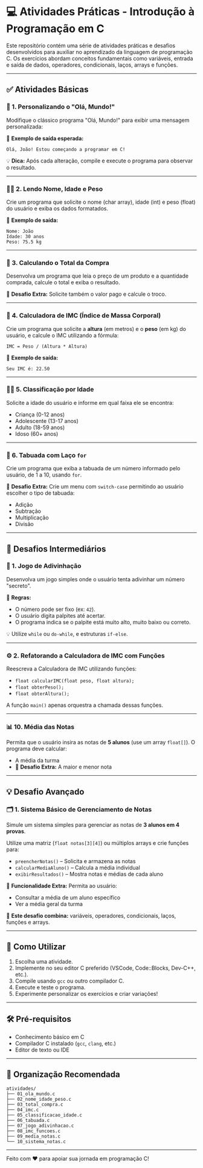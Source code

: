 # 💻 Atividades Práticas - Introdução à Programação em C

Este repositório contém uma série de atividades práticas e desafios desenvolvidos para auxiliar no aprendizado da linguagem de programação C. Os exercícios abordam conceitos fundamentais como variáveis, entrada e saída de dados, operadores, condicionais, laços, arrays e funções.

---

## ✅ Atividades Básicas

### 📝 1. Personalizando o "Olá, Mundo!"
Modifique o clássico programa "Olá, Mundo!" para exibir uma mensagem personalizada:

📌 **Exemplo de saída esperada:**
```
Olá, João! Estou começando a programar em C!
```

💡 **Dica:** Após cada alteração, compile e execute o programa para observar o resultado.

---

### 🧑‍💻 2. Lendo Nome, Idade e Peso
Crie um programa que solicite o nome (char array), idade (int) e peso (float) do usuário e exiba os dados formatados.

📌 **Exemplo de saída:**
```
Nome: João
Idade: 30 anos
Peso: 75.5 kg 
```

---

### 🛒 3. Calculando o Total da Compra
Desenvolva um programa que leia o preço de um produto e a quantidade comprada, calcule o total e exiba o resultado.

📌 **Desafio Extra:** Solicite também o valor pago e calcule o troco.

---

### 🧮 4. Calculadora de IMC (Índice de Massa Corporal)
Crie um programa que solicite a **altura** (em metros) e o **peso** (em kg) do usuário, e calcule o IMC utilizando a fórmula:

```
IMC = Peso / (Altura * Altura)
```

📌 **Exemplo de saída:**
```
Seu IMC é: 22.50
```

---

### 👶👵 5. Classificação por Idade
Solicite a idade do usuário e informe em qual faixa ele se encontra:

- Criança (0-12 anos)
- Adolescente (13-17 anos)
- Adulto (18-59 anos)
- Idoso (60+ anos)

---

### 🔢 6. Tabuada com Laço `for`
Crie um programa que exiba a tabuada de um número informado pelo usuário, de 1 a 10, usando `for`.

📌 **Desafio Extra:** Crie um menu com `switch-case` permitindo ao usuário escolher o tipo de tabuada:
- Adição
- Subtração
- Multiplicação
- Divisão

---

## 🎯 Desafios Intermediários

### 🎲 1. Jogo de Adivinhação
Desenvolva um jogo simples onde o usuário tenta adivinhar um número "secreto".

📌 **Regras:**
- O número pode ser fixo (ex: `42`).
- O usuário digita palpites até acertar.
- O programa indica se o palpite está muito alto, muito baixo ou correto.

💡 Utilize `while` ou `do-while`, e estruturas `if-else`.

---

### ⚙️ 2. Refatorando a Calculadora de IMC com Funções
Reescreva a Calculadora de IMC utilizando funções:

- `float calcularIMC(float peso, float altura);`
- `float obterPeso();`
- `float obterAltura();`

A função `main()` apenas orquestra a chamada dessas funções.

---

### 📊 10. Média das Notas
Permita que o usuário insira as notas de **5 alunos** (use um array `float[]`). O programa deve calcular:

- A média da turma
- 📌 **Desafio Extra:** A maior e menor nota

---

## 💡 Desafio Avançado

### 🗂️ 1. Sistema Básico de Gerenciamento de Notas
Simule um sistema simples para gerenciar as notas de **3 alunos em 4 provas**.

Utilize uma matriz (`float notas[3][4]`) ou múltiplos arrays e crie funções para:

- `preencherNotas()` – Solicita e armazena as notas
- `calcularMediaAluno()` – Calcula a média individual
- `exibirResultados()` – Mostra notas e médias de cada aluno

📌 **Funcionalidade Extra:**
Permita ao usuário:
- Consultar a média de um aluno específico
- Ver a média geral da turma

🧠 **Este desafio combina:** variáveis, operadores, condicionais, laços, funções e arrays.

---

## 🚀 Como Utilizar

1. Escolha uma atividade.
2. Implemente no seu editor C preferido (VSCode, Code::Blocks, Dev-C++, etc.).
3. Compile usando `gcc` ou outro compilador C.
4. Execute e teste o programa.
5. Experimente personalizar os exercícios e criar variações!

---

## 🛠️ Pré-requisitos

- Conhecimento básico em C
- Compilador C instalado (`gcc`, `clang`, etc.)
- Editor de texto ou IDE

---

## 📂 Organização Recomendada

```
atividades/
├── 01_ola_mundo.c
├── 02_nome_idade_peso.c
├── 03_total_compra.c
├── 04_imc.c
├── 05_classificacao_idade.c
├── 06_tabuada.c
├── 07_jogo_adivinhacao.c
├── 08_imc_funcoes.c
├── 09_media_notas.c
└── 10_sistema_notas.c
```

---

Feito com ❤️ para apoiar sua jornada em programação C!
```